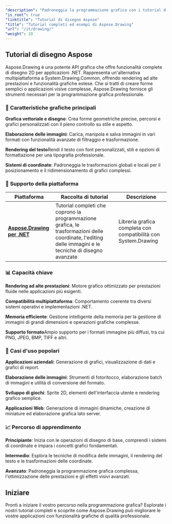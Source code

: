 ```yaml
---
"description": "Padroneggia la programmazione grafica con i tutorial di Aspose.Drawing. Impara le trasformazioni delle coordinate, l'editing delle immagini, le tecniche di disegno e gli effetti visivi avanzati su più piattaforme."
"is_root": true
"linktitle": "Tutorial di disegno Aspose"
"title": "Tutorial completi ed esempi di Aspose.Drawing"
"url": "/it/drawing/"
"weight": 10
---
```


## Tutorial di disegno Aspose

Aspose.Drawing è una potente API grafica che offre funzionalità complete di disegno 2D per applicazioni .NET. Rappresenta un'alternativa multipiattaforma a System.Drawing.Common, offrendo rendering ad alte prestazioni e funzionalità grafiche estese. Che si tratti di creare forme semplici o applicazioni visive complesse, Aspose.Drawing fornisce gli strumenti necessari per la programmazione grafica professionale.

### 🎨 **Caratteristiche grafiche principali**

**Grafica vettoriale e disegno**: Crea forme geometriche precise, percorsi e grafici personalizzati con il pieno controllo su stile e aspetto.

**Elaborazione delle immagini**: Carica, manipola e salva immagini in vari formati con funzionalità avanzate di filtraggio e trasformazione.

**Rendering del testo**Rendi il testo con font personalizzati, stili e opzioni di formattazione per una tipografia professionale.

**Sistemi di coordinate**: Padroneggia le trasformazioni globali e locali per il posizionamento e il ridimensionamento di grafici complessi.

### 🚀 **Supporto della piattaforma**

| Piattaforma | Raccolta di tutorial | Descrizione |
|----------|---------------------|------------|
| **[Aspose.Drawing per .NET](./net/)** | Tutorial completi che coprono la programmazione grafica, le trasformazioni delle coordinate, l'editing delle immagini e le tecniche di disegno avanzate | Libreria grafica completa con compatibilità con System.Drawing |

### 📊 **Capacità chiave**

**Rendering ad alte prestazioni**: Motore grafico ottimizzato per prestazioni fluide nelle applicazioni più esigenti.

**Compatibilità multipiattaforma**: Comportamento coerente tra diversi sistemi operativi e implementazioni .NET.

**Memoria efficiente**: Gestione intelligente della memoria per la gestione di immagini di grandi dimensioni e operazioni grafiche complesse.

**Supporto formato**Ampio supporto per i formati immagine più diffusi, tra cui PNG, JPEG, BMP, TIFF e altri.

### 🎯 **Casi d'uso popolari**

**Applicazioni aziendali**: Generazione di grafici, visualizzazione di dati e grafici di report.

**Elaborazione delle immagini**: Strumenti di fotoritocco, elaborazione batch di immagini e utilità di conversione del formato.

**Sviluppo di giochi**: Sprite 2D, elementi dell'interfaccia utente e rendering grafico semplice.

**Applicazioni Web**: Generazione di immagini dinamiche, creazione di miniature ed elaborazione grafica lato server.

### 📈 **Percorso di apprendimento**

**Principiante**: Inizia con le operazioni di disegno di base, comprendi i sistemi di coordinate e impara i concetti grafici fondamentali.

**Intermedio**: Esplora le tecniche di modifica delle immagini, il rendering del testo e le trasformazioni delle coordinate.

**Avanzato**: Padroneggia la programmazione grafica complessa, l'ottimizzazione delle prestazioni e gli effetti visivi avanzati.

## Iniziare

Pronti a iniziare il vostro percorso nella programmazione grafica? Esplorate i nostri tutorial completi e scoprite come Aspose.Drawing può migliorare le vostre applicazioni con funzionalità grafiche di qualità professionale.